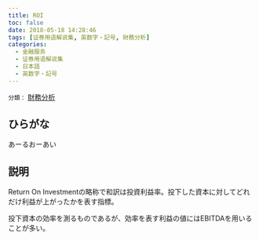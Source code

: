 ```yaml
---
title: ROI
toc: false
date: 2018-05-18 14:28:46
tags: [证券用语解说集, 英数字・記号, 財務分析]
categories:
  - 金融服务
  - 证券用语解说集
  - 日本語
  - 英数字・記号
---
```


`分類：` [財務分析](/tags/財務分析/)

## ひらがな

あーるおーあい

## 説明

Return On Investmentの略称で和訳は投資利益率。投下した資本に対してどれだけ利益が上がったかを表す指標。

投下資本の効率を測るものであるが、効率を表す利益の値にはEBITDAを用いることが多い。
